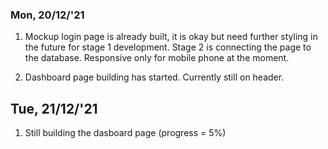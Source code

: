 ### Mon, 20/12/'21
1) Mockup login page is already built, it is okay but need further styling in the future for stage 1 development. Stage 2 is connecting the page to the database. Responsive only for mobile phone at the moment.

2) Dashboard page building has started. Currently still on header.

## Tue, 21/12/'21
1) Still building the dasboard page (progress = 5%)